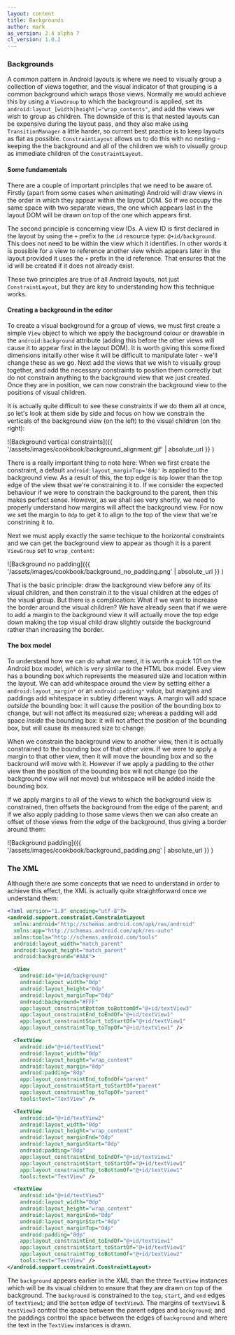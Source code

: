 ```yaml
---
layout: content
title: Backgrounds
author: mark
as_version: 2.4 alpha 7
cl_version: 1.0.2
---
```

### Backgrounds

A common pattern in Android layouts is where we need to visually group a collection of views together, and the visual indicator of that grouping is a common background which wraps those views. Normally we would achieve this by using a `ViewGroup` to which the background is applied, set its `android:layout_[width|height]="wrap_contents"`, and add the views we wish to group as children. The downside of this is that nested layouts can be expensive during the layout pass, and they also make using `TransitionManager` a little harder, so current best practice is to keep layouts as flat as possible. `ConstraintLayout` allows us to do this with no nesting - keeping the the background and all of the children we wish to visually group as immediate children of the `ConstraintLayout`.
  
#### Some fundamentals

There are a couple of important principles that we need to be aware of. Firstly (apart from some cases when animating) Android will draw views in the order in which they appear within the layout DOM. So if we occupy the same space with two separate views, the one which appears last in the layout DOM will be drawn on top of the one which appears first.

The second principle is concerning view IDs. A view ID is first declared in the layout by using the `+` prefix to the `id` resource type: `@+id/background`. This does not need to be within the view which it identifies. In other words it is possible for a view to reference another view which appears later in the layout provided it uses the `+` prefix in the id reference. That ensures that the id will be created if it does not already exist.

These two principles are true of all Android layouts, not just `ConstraintLayout`, but they are key to understanding how this technique works.

#### Creating a background in the editor

To create a visual background for a group of views, we must first create a simple `View` object to which we apply the background colour or drawable in the `android:background` attribute (adding this before the other views will cause it to appear first in the layout DOM). It is worth giving this some fixed dimensions initailly other wise it will be difficult to manipulate later - we'll change these as we go. Next add the views that we wish to visually group together, and add the necessary constraints to position them correctly but do not constrain anything to the background view that we just created. Once they are in position, we can now constrain the background view to the positions of visual children.

It is actually quite difficult to see these constraints if we do them all at once, so let's look at them side by side and focus on how we constrain the verticals of the background view (on the left) to the visual children (on the right):

![Background vertical constraints]({{ '/assets/images/cookbook/background_alignment.gif' | absolute_url  }} )

There is a really important thing to note here: When we first create the constraint, a default `android:layout_marginTop='8dp'` is applied to the background view. As a result of this, the top edge is `8dp` lower than the top edge of the view thsat we're constraining it to. If we consider the expected behaviour if we were to constrain the background to the parent, then this makes perfect sense. However, as we shall see very shortly, we need to properly understand how margins will affect the background view. For now we set the margin to `0dp` to get it to align to the top of the view that we're constrining it to.

Next we must apply exactly the same techique to the horizontal constraints and we can get the background view to appear as though it is a parent `ViewGroup` set to `wrap_content`:

![Background no padding]({{ '/assets/images/cookbook/background_no_padding.png' | absolute_url  }} )

That is the basic principle: draw the background view before any of its visual children, and then constrain it to the visual children at the edges of the visual group. But there is a complication: What if we want to increase the border around the visual children? We have already seen that if we were to add a margin to the background view it will actually move the top edge down making the top visual child draw slightly outside the background rather than increasing the border.

#### The box model

To understand how we can do what we need, it is worth a quick 101 on the Android box model, which is very similar to the HTML box model. Evey view has a bounding box which represents the measured size and location within the layout. We can add whitespace around the view by setting either a `android:layout_margin*` or an `android:padding*` value, but margins and paddings add whitespace in subtley different ways. A margin will add space _outside_ the bounding box: it will cause the position of the bounding box to change, but will not affect its measured size; whereas a padding will add space _inside_ the bounding box: it will not affect the position of the bounding box, but will cause its measured size to change.

When we constrain the background view to another view, then it is actually constrained to the bounding box of that other view. If we were to apply a margin to that other view, then it will move the bounding box and so the backround will move with it. However if we apply a padding to the other view then the position of the bounding box will not change (so the background view will not move) but whitespace will be added inside the bounding box. 

If we apply margins to all of the views to which the background view is constrained, then offsets the background from the edge of the parent; and if we also apply padding to those same views then we can also create an offset of those views from the edge of the background, thus giving a border around them:

![Background padding]({{ '/assets/images/cookbook/background_padding.png' | absolute_url  }} )
  
### The XML

Although there are some concepts that we need to understand in order to achieve this effect, the XML is actually quite straightforward once we understand them:

```xml
<?xml version="1.0" encoding="utf-8"?>
<android.support.constraint.ConstraintLayout 
  xmlns:android="http://schemas.android.com/apk/res/android"
  xmlns:app="http://schemas.android.com/apk/res-auto"
  xmlns:tools="http://schemas.android.com/tools"
  android:layout_width="match_parent"
  android:layout_height="match_parent"
  android:background="#AAA">

  <View
    android:id="@+id/background"
    android:layout_width="0dp"
    android:layout_height="0dp"
    android:layout_marginTop="0dp"
    android:background="#FFF"
    app:layout_constraintBottom_toBottomOf="@+id/textView3"
    app:layout_constraintEnd_toEndOf="@+id/textView1"
    app:layout_constraintStart_toStartOf="@+id/textView1"
    app:layout_constraintTop_toTopOf="@+id/textView1" />

  <TextView
    android:id="@+id/textView1"
    android:layout_width="0dp"
    android:layout_height="wrap_content"
    android:layout_margin="8dp"
    android:padding="8dp"
    app:layout_constraintEnd_toEndOf="parent"
    app:layout_constraintStart_toStartOf="parent"
    app:layout_constraintTop_toTopOf="parent"
    tools:text="TextView" />

  <TextView
    android:id="@+id/textView2"
    android:layout_width="0dp"
    android:layout_height="wrap_content"
    android:layout_marginEnd="0dp"
    android:layout_marginStart="0dp"
    android:padding="8dp"
    app:layout_constraintEnd_toEndOf="@+id/textView1"
    app:layout_constraintStart_toStartOf="@+id/textView1"
    app:layout_constraintTop_toBottomOf="@+id/textView1"
    tools:text="TextView" />

  <TextView
    android:id="@+id/textView3"
    android:layout_width="0dp"
    android:layout_height="wrap_content"
    android:layout_marginEnd="0dp"
    android:layout_marginStart="0dp"
    android:layout_marginTop="0dp"
    android:padding="8dp"
    app:layout_constraintEnd_toEndOf="@+id/textView1"
    app:layout_constraintStart_toStartOf="@+id/textView1"
    app:layout_constraintTop_toBottomOf="@+id/textView2"
    tools:text="TextView" />
</android.support.constraint.ConstraintLayout>
```

The `background` appears earlier in the XML than the three `TextView` instances which will be its visual children to ensure that they are drawn on top of the background. The `background` is constrained to the `top`, `start`, and `end` edges of `textView1`; and the `bottom` edge of `textView3`. The margins of `textView1` & `textView3` control the space between the parent edges and `background`; and the paddings control the space between the edges of `background` and where the text in the `TextView` instances is drawn.
